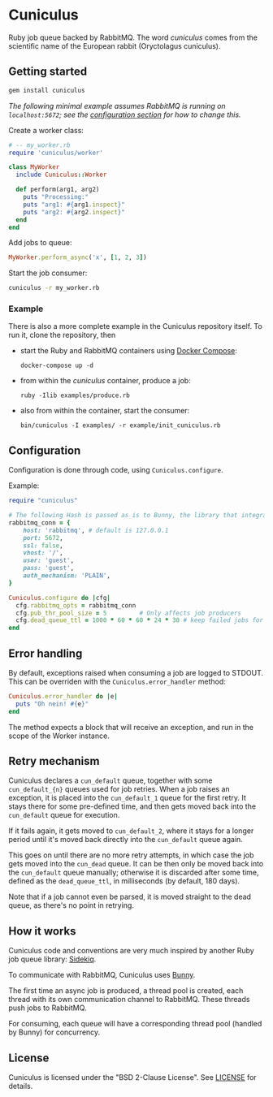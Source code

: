 # Cuniculus

Ruby job queue backed by RabbitMQ. The word _cuniculus_ comes from the scientific name of the European rabbit (Oryctolagus cuniculus).

## Getting started

```sh
gem install cuniculus
```

_The following minimal example assumes RabbitMQ is running on `localhost:5672`; see the [configuration section](#configuration) for how to change this._

Create a worker class:
```ruby
# -- my_worker.rb
require 'cuniculus/worker'

class MyWorker
  include Cuniculus::Worker

  def perform(arg1, arg2)
    puts "Processing:"
    puts "arg1: #{arg1.inspect}"
    puts "arg2: #{arg2.inspect}"
  end
end
```

Add jobs to queue:
```ruby
MyWorker.perform_async('x', [1, 2, 3])
```

Start the job consumer:
```sh
cuniculus -r my_worker.rb
```

### Example

There is also a more complete example in the Cuniculus repository itself. To run it, clone the repository, then
- start the Ruby and RabbitMQ containers using [Docker Compose](https://docs.docker.com/compose/):
  ```
  docker-compose up -d
  ```
- from within the _cuniculus_ container, produce a job:
  ```
  ruby -Ilib examples/produce.rb
  ```
- also from within the container, start the consumer:
  ```
  bin/cuniculus -I examples/ -r example/init_cuniculus.rb
  ```

## Configuration

Configuration is done through code, using `Cuniculus.configure`. 

Example:
```ruby
require "cuniculus"

# The following Hash is passed as is to Bunny, the library that integrates with RabbitMQ.
rabbitmq_conn = {
    host: 'rabbitmq', # default is 127.0.0.1
    port: 5672,
    ssl: false,
    vhost: '/',
    user: 'guest',
    pass: 'guest',
    auth_mechanism: 'PLAIN',
}

Cuniculus.configure do |cfg|
  cfg.rabbitmq_opts = rabbitmq_conn
  cfg.pub_thr_pool_size = 5         # Only affects job producers
  cfg.dead_queue_ttl = 1000 * 60 * 60 * 24 * 30 # keep failed jobs for 30 days
end
```

## Error handling

By default, exceptions raised when consuming a job are logged to STDOUT. This can be overriden with the `Cuniculus.error_handler` method:

```ruby
Cuniculus.error_handler do |e|
  puts "Oh nein! #{e}"
end
```

The method expects a block that will receive an exception, and run in the scope of the Worker instance.

## Retry mechanism

Cuniculus declares a `cun_default` queue, together with some `cun_default_{n}` queues used for job retries.
When a job raises an exception, it is placed into the `cun_default_1` queue for the first retry. It stays there for some pre-defined time, and then gets moved back into the `cun_default` queue for execution.

If it fails again, it gets moved to `cun_default_2`, where it stays for a longer period until it's moved back directly into the `cun_default` queue again.

This goes on until there are no more retry attempts, in which case the job gets moved into the `cun_dead` queue. It can be then only be moved back into the `cun_default` queue manually; otherwise it is discarded after some time, defined as the `dead_queue_ttl`, in milliseconds (by default, 180 days).

Note that if a job cannot even be parsed, it is moved straight to the dead queue, as there's no point in retrying.

## How it works

Cuniculus code and conventions are very much inspired by another Ruby job queue library: [Sidekiq](https://github.com/mperham/sidekiq).

To communicate with RabbitMQ, Cuniculus uses [Bunny](https://github.com/ruby-amqp/bunny).

The first time an async job is produced, a thread pool is created, each thread with its own communication channel to RabbitMQ. These threads push jobs to RabbitMQ.

For consuming, each queue will have a corresponding thread pool (handled by Bunny) for concurrency.

## License

Cuniculus is licensed under the "BSD 2-Clause License". See [LICENSE](./LICENSE) for details.

